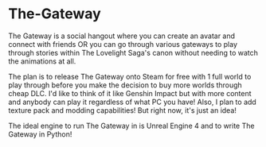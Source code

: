 # The-Gateway

 The Gateway is a social hangout where you can create an avatar and connect with friends OR you can go through various gateways to play through stories within  The Lovelight Saga's canon without needing to watch the animations at all.

 The plan is to release The Gateway onto Steam for free with 1 full world to play through before you make the decision to buy more worlds through cheap DLC. I'd like to think of it like Genshin Impact but with more content and anybody can play it regardless of what PC you have! Also, I plan to add texture pack and modding capabilities! But right now, it's just an idea!

 The ideal engine to run The Gateway in is Unreal Engine 4 and to write The Gateway in Python!
